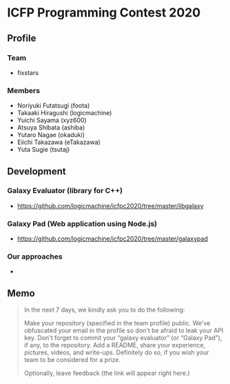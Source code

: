 # ICFP Programming Contest 2020

## Profile

### Team

* fixstars

### Members

* Noriyuki Futatsugi (foota)
* Takaaki Hiragushi (logicmachine)
* Yuichi Sayama (xyz600)
* Atsuya Shibata (ashiba)
* Yutaro Nagae (okaduki)
* Eiichi Takazawa (eTakazawa)
* Yuta Sugie (tsutaj)

## Development

### Galaxy Evaluator (library for C++)

* https://github.com/logicmachine/icfpc2020/tree/master/libgalaxy


### Galaxy Pad (Web application using Node.js)

* https://github.com/logicmachine/icfpc2020/tree/master/galaxypad

### Our approaches

* 


## Memo

> In the next 7 days, we kindly ask you to do the following:
> 
> Make your repository (specified in the team profile) public. We've obfuscated your email in the profile so don't be afraid to leak your API key. Don't forget to commit your “galaxy evaluator” (or “Galaxy Pad”), if any, to the repository. Add a README, share your experience, pictures, videos, and write-ups. Definitely do so, if you wish your team to be considered for a prize.
> 
> Optionally, leave feedback (the link will appear right here.)
